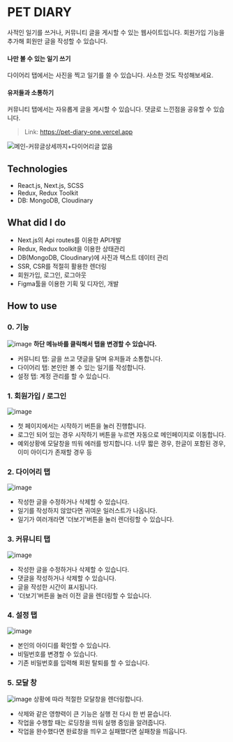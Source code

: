 # PET DIARY
사적인 일기를 쓰거나, 커뮤니티 글을 게시할 수 있는 웹사이트입니다. 회원가입 기능을 추가해 회원만 글을 작성할 수 있습니다. 

#### 나만 볼 수 있는 일기 쓰기
다이어리 탭에서는 사진을 찍고 일기를 쓸 수 있습니다. 사소한 것도 작성해보세요.

#### 유저들과 소통하기
커뮤니티 탭에서는 자유롭게 글을 게시할 수 있습니다.
댓글로 느낀점을 공유할 수 있습니다. 

> Link: https://pet-diary-one.vercel.app

![메인-커뮤글상세까지+다이어리글 없음](https://user-images.githubusercontent.com/94767408/174482301-ac63afd7-6ccf-4281-9ee8-eb7d202a2c9e.gif)

## Technologies
- React.js, Next.js, SCSS
- Redux, Redux Toolkit
- DB: MongoDB, Cloudinary

## What did I do
- Next.js의 Api routes를 이용한 API개발
- Redux, Redux toolkit을 이용한 상태관리
- DB(MongoDB, Cloudinary)에 사진과 텍스트 데이터 관리
- SSR, CSR를 적절히 활용한 렌더링
- 회원가입, 로그인, 로그아웃
- Figma툴을 이용한 기획 및 디자인, 개발

## How to use
### 0. 기능
![image](https://user-images.githubusercontent.com/94767408/174484161-86a66e74-6234-49f6-a4de-ec5cfed87474.png)
**하단 메뉴바를 클릭해서 탭을 변경할 수 있습니다.**
- 커뮤니티 탭: 글을 쓰고 댓글을 달며 유저들과 소통합니다.
- 다이어리 탭: 본인만 볼 수 있는 일기를 작성합니다.
- 설정 탭: 계정 관리를 할 수 있습니다.

### 1. 회원가입 / 로그인
![image](https://user-images.githubusercontent.com/94767408/174483239-6869792a-fc98-4319-9363-3d5358818f87.png)
- 첫 페이지에서는 시작하기 버튼을 눌러 진행합니다.
- 로그인 되어 있는 경우 시작하기 버튼을 누르면 자동으로 메인페이지로 이동합니다. 
- 예외상황에 모달창을 띄워 에러를 방지합니다. 
너무 짧은 경우, 한글이 포함된 경우, 이미 아이디가 존재할 경우 등

### 2. 다이어리 탭
![image](https://user-images.githubusercontent.com/94767408/174484710-3705584b-f719-4495-ba01-029969f23544.png)
- 작성한 글을 수정하거나 삭제할 수 있습니다.
- 일기를 작성하지 않았다면 귀여운 일러스트가 나옵니다.
- 일기가 여러개라면 '더보기'버튼을 눌러 렌더링할 수 있습니다.

### 3. 커뮤니티 탭
![image](https://user-images.githubusercontent.com/94767408/174484678-41fd1da2-e062-4ea3-a688-48c4c2a4fbce.png)
- 작성한 글을 수정하거나 삭제할 수 있습니다.
- 댓글을 작성하거나 삭제할 수 있습니다.
- 글을 작성한 시간이 표시됩니다.
- '더보기'버튼을 눌러 이전 글을 렌더링할 수 있습니다.

### 4. 설정 탭
![image](https://user-images.githubusercontent.com/94767408/174484325-64509989-1ef1-4e40-a992-d258f0637f45.png)
- 본인의 아이디를 확인할 수 있습니다.
- 비밀번호를 변경할 수 있습니다.
- 기존 비밀번호를 입력해 회원 탈퇴를 할 수 있습니다.

### 5. 모달 창
![image](https://user-images.githubusercontent.com/94767408/174484287-4341e398-4e61-4220-8088-561465477899.png)
상황에 따라 적절한 모달창을 렌더링합니다.
- 삭제와 같은 영향력이 큰 기능은 실행 전 다시 한 번 묻습니다.
- 작업을 수행할 때는 로딩창을 띄워 실행 중임을 알려줍니다.
- 작업을 완수했다면 완료창을 띄우고 실패했다면 실패창을 띄웁니다. 
